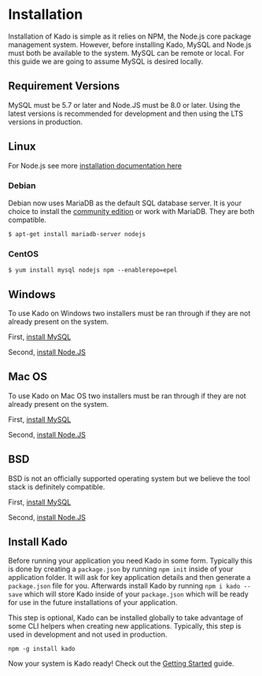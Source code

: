# Installation

Installation of Kado is simple as it relies on NPM, the Node.js core package management system. However, before installing Kado, MySQL and Node.js must both be available to the system. MySQL can be remote or local. For this guide we are going to assume MySQL is desired locally.

## Requirement Versions

MySQL must be 5.7 or later and Node.JS must be 8.0 or later. Using the latest versions is recommended for development and then using the LTS versions in production.

## Linux

For Node.js see more [installation documentation here](https://nodejs.org/en/download/package-manager/)

### Debian

Debian now uses MariaDB as the default SQL database server. It is your choice to install the [community edition](https://dev.mysql.com/downloads/mysql/) or work with MariaDB. They are both compatible.

```
$ apt-get install mariadb-server nodejs
```

### CentOS

```
$ yum install mysql nodejs npm --enablerepo=epel
```

## Windows

To use Kado on Windows two installers must be ran through if they are not already present on the system.

First, [install MySQL](https://dev.mysql.com/downloads/mysql/)

Second, [install Node.JS](https://nodejs.org)

## Mac OS

To use Kado on Mac OS two installers must be ran through if they are not already present on the system.

First, [install MySQL](https://dev.mysql.com/doc/refman/5.7/en/osx-installation-pkg.html)

Second, [install Node.JS](https://nodejs.org/en/download/)

## BSD

BSD is not an officially supported operating system but we believe the tool stack is definitely compatible.

First, [install MySQL](https://dev.mysql.com/doc/refman/5.7/en/freebsd-installation.html)

Second, [install Node.JS](https://nodejs.org/en/download/package-manager/#freebsd)

## Install Kado

Before running your application you need Kado in some form. Typically this is done by creating a `package.json` by running `npm init` inside of your application folder. It will ask for key application details and then generate a `package.json` file for you. Afterwards install Kado by running `npm i kado --save` which will store Kado inside of your `package.json` which will be ready for use in the future installations of your application.

This step is optional, Kado can be installed globally to take advantage of some CLI helpers when creating new applications. Typically, this step is used in development and not used in production.

```
npm -g install kado
```

Now your system is Kado ready! Check out the [Getting Started](/doc/kado/3.x/getting-started) guide.
